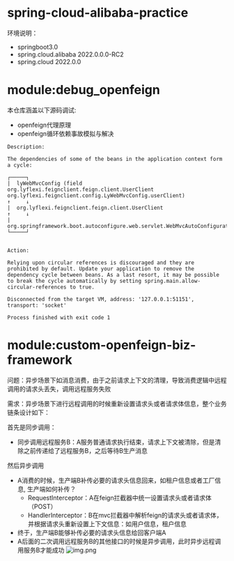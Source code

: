 # spring-cloud-alibaba-practice
环境说明：
- springboot3.0
- spring.cloud.alibaba 2022.0.0.0-RC2
- spring.cloud 2022.0.0

# module:debug_openfeign
本仓库涵盖以下源码调试:
- openfeign代理原理
- openfeign循环依赖事故模拟与解决

```shell
Description:

The dependencies of some of the beans in the application context form a cycle:

┌─────┐
|  lyWebMvcConfig (field org.lyflexi.feignclient.feign.client.UserClient org.lyflexi.feignclient.config.LyWebMvcConfig.userClient)
↑     ↓
|  org.lyflexi.feignclient.feign.client.UserClient
↑     ↓
|  org.springframework.boot.autoconfigure.web.servlet.WebMvcAutoConfiguration$EnableWebMvcConfiguration
└─────┘


Action:

Relying upon circular references is discouraged and they are prohibited by default. Update your application to remove the dependency cycle between beans. As a last resort, it may be possible to break the cycle automatically by setting spring.main.allow-circular-references to true.

Disconnected from the target VM, address: '127.0.0.1:51151', transport: 'socket'

Process finished with exit code 1
```

# module:custom-openfeign-biz-framework
问题：异步场景下如消息消费，由于之前请求上下文的清理，导致消费逻辑中远程调用的请求头丢失，调用远程服务失败

需求：异步场景下进行远程调用的时候重新设置请求头或者请求体信息，整个业务链条设计如下：

首先是同步调用：
- 同步调用远程服务B：A服务普通请求执行结束，请求上下文被清除，但是清除之前传递给了远程服务B，之后等待B生产消息

然后异步调用
- A消费的时候，生产端B补传必要的请求头信息回来，如租户信息或者工厂信息, 生产端如何补传？
  - RequestInterceptor：A在feign拦截器中统一设置请求头或者请求体（POST）
  - HandlerInterceptor：B在mvc拦截器中解析feign的请求头或者请求体，并根据请求头重新设置上下文信息：如用户信息，租户信息
- 终于，生产端B能够补传必要的请求头信息给回客户端A
- A后面的二次调用远程服务B的其他接口的时候是异步调用，此时异步远程调用服务B才能成功
![img.png](custom-openfeign-biz-framework/pic/img.png)
